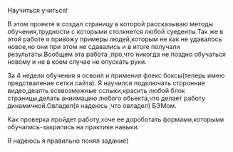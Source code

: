 Научиться учиться!

В этом  проекте я создал страницу в которой рассказываю методы обучения,трудности с которыми столкнется любой суеденты.Так же в этой работе я привожу примеры людей,которым не как не удавалось новое,но они при этом не сдавались и в итоге получали результаты.Вообщем эта работа ,про,что никогда не поздно обучаться новому и не в коем случае не опускать руки.

За 4 недели обучения я освоил и применил флекс боксы(теперь имею предстваление сетки сайта).
Я научился подключать сторонние видео,деалть всевозможные сслыки,красить любой блок страницы,делать аниимацию любого обьекта,что делает работу динамичной.Овладел(я надеюсь ,что овладел) БЭМом.

Как проверка пройдет работу,хоче ее дороботать формами,которыми обучались-закрипись на практике навыки.

Я надеюсь я правильно понял задание)